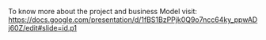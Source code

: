 To know more about the project and business Model visit:
https://docs.google.com/presentation/d/1fBS1BzPPjk0Q9o7ncc64ky_ppwADj60Z/edit#slide=id.p1
